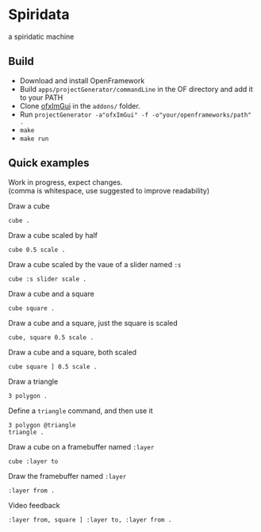 # Spiridata
a spiridatic machine


## Build
- Download and install OpenFramework
- Build `apps/projectGenerator/commandLine` in the OF directory and add it to
  your PATH
- Clone [ofxImGui](https://github.com/jvcleave/ofxImGui) in the `addons/` folder.
- Run `projectGenerator -a"ofxImGui" -f -o"your/openframeworks/path" .`
- `make`
- `make run`


## Quick examples
Work in progress, expect changes.  
(comma is whitespace, use suggested to improve readability)

Draw a cube
```
cube .
```

Draw a cube scaled by half
```
cube 0.5 scale .
```

Draw a cube scaled by the vaue of a slider named `:s`
```
cube :s slider scale .
```

Draw a cube and a square
```
cube square .
```

Draw a cube and a square, just the square is scaled
```
cube, square 0.5 scale .
```

Draw a cube and a square, both scaled
```
cube square ] 0.5 scale .
```

Draw a triangle
```
3 polygon .
```

Define a `triangle` command, and then use it
```
3 polygon @triangle
triangle .
```

Draw a cube on a framebuffer named `:layer`
```
cube :layer to
```

Draw the framebuffer named `:layer`
```
:layer from .
```

Video feedback
```
:layer from, square ] :layer to, :layer from .
```
